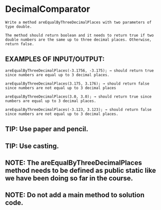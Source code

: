 # DecimalComparator

    Write a method areEqualByThreeDecimalPlaces with two parameters of type double.

    The method should return boolean and it needs to return true if two double numbers are the same up to three decimal places. Otherwise, return false.

## EXAMPLES OF INPUT/OUTPUT:

    areEqualByThreeDecimalPlaces(-3.1756, -3.175); → should return true since numbers are equal up to 3 decimal places.

    areEqualByThreeDecimalPlaces(3.175, 3.176); → should return false since numbers are not equal up to 3 decimal places

    areEqualByThreeDecimalPlaces(3.0, 3.0); → should return true since numbers are equal up to 3 decimal places.

    areEqualByThreeDecimalPlaces(-3.123, 3.123); → should return false since numbers are not equal up to 3 decimal places.

## TIP: Use paper and pencil.

## TIP: Use casting.

## NOTE: The areEqualByThreeDecimalPlaces method needs to be defined as public static ​like we have been doing so far in the course.

## NOTE: Do not add a main method to solution code.
